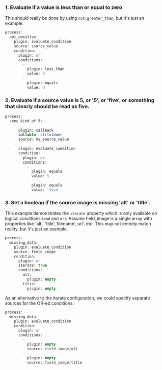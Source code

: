 ### 1\. Evaluate if a value is less than or equal to zero

This should really be done by using `not:greater_than`, but it's just an example.

```php
process:
  not_positive:
    plugin: evaluate_condition
    source: source_value
    condition:
      plugin: or
      conditions:
        -
          plugin: less_than
          value: 0
        -
          plugin: equals
          value: 0
```

### 2\. Evaluate if a source value is 5, or '5', or 'five', or something that clearly should be read as five. 

```php
process:
  some_kind_of_5:
    -
      plugin: callback
      callable: strtolower
      source: my_source_value
    -
      plugin: evaluate_condition
      condition:
        plugin: or
        conditions:
          -
            plugin: equals
            value: 5
          -
            plugin: equals
            value: 'five'
```

###  3\. Set a boolean if the source image is missing 'alt' or 'title'.

This example demonstrates the `iterate` property which is only available on logical conditions (`and` and `or`). Assume field\_image is a single array with properties like 'alt', 'title', filename', url', etc. This may not entirely match reality, but it's just an example.

```php
process:
  missing_data:
    plugin: evaluate_condition
    source: field_image
    condition:
      plugin: or
      iterate: true
      conditions:
        alt:
          plugin: empty
        title:
          plugin: empty
```

As an alternative to the iterate configuration, we could specify separate sources for the OR-ed conditions. 

```php
process:
  missing_data:
    plugin: evaluate_condition
    condition:
      plugin: or
      conditions:
        -
          plugin: empty
          source: field_image/alt
        -
          plugin: empty
          source: field_image/title
```
